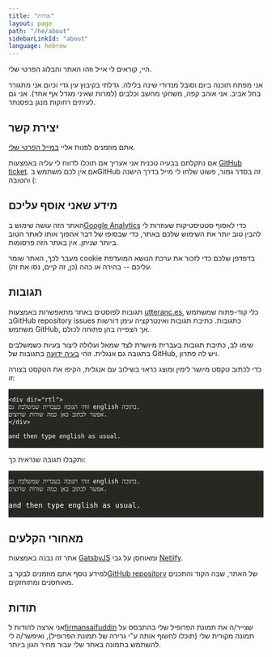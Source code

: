```yaml
---
title: "אודות"
layout: page
path: "/he/about"
sidebarLinkId: "about"
language: hebrew
---
```


היי, קוראים לי אייל וזהו האתר והבלוג הפרטי שלי.

אני מפתח תוכנה ביום וסובל מנדודי שינה בלילה. גדלתי בקיבוץ עין גדי וכיום אני מתגורר בתל אביב.
אני אוהב קפה, משחקי מחשב וכלבים (למרות שאיני מגדל אף אחד). אני גם לעיתים רחוקות מנגן בפסנתר.

## יצירת קשר

אתם מוזמנים לפנות אליי [במייל הפרטי שלי](mailto:eyalroth1@gmail.com).

אם נתקלתם בבעיה טכנית אני אעריך אם תוכלו לדווח לי עליה באמצעות
[GitHub ticket](https://github.com/eyalroth/blog-gatsby/issues/new/choose).
אם אין לכם משתמש בGitHub זה בסדר גמור, פשוט שלחו לי מייל בדרך הישנה והטובה (:

## מידע שאני אוסף עליכם

האתר הזה עושה שימוש ב[Google Analytics](https://he.wikipedia.org/wiki/Google_Analytics)
כדי לאסוף סטטיסטיקות שעוזרות לי להבין טוב יותר את השימוש שלכם באתר, כדי שבסופו של דבר אהפוך אותו לאתר הטוב ביותר שניתן.
אין באתר הזה פרסומות.

מעבר לכך, האתר שומר cookie בדפדפן שלכם כדי לזכור את ערכת הנושא המועדפת עליכם --
בהירה או כהה (כן, זה קיים, נסו את זה).

## תגובות

תגובות לפוסטים באתר מתאפשרות באמצעות [utteranc.es](https://utteranc.es/),
כלי קוד-פתוח שמשתמש בGitHub repository issues כתגובות.
כתיבת תגובות ואינטרקציה עימן דורשות משתמש GitHub, אך הצפייה בהן פתוחה לכולם.

שימו לב, כתיבת תגובות בעברית מיושרת לצד שמאל ועלולה ליצור בעיות כשמשלבים בתגובה גם אנגלית.
זוהי [בעיה ידועה](https://github.com/dear-github/dear-github/issues/147)
 בתגובות של GitHub, ויש לה פתרון.

כדי לכתוב טקסט מיושר לימין ומוצג  כראוי בשילוב עם אנגלית, הקיפו את הטקסט בצורה זו:
<pre dir="ltr" align="left" style="background-color: rgba(39,40,34, 1); color: white;">
<code>
&lt;div dir="rtl"&gt;
זוהי תגובה בעברית שמשלבת גם english בתוכה.
אפשר לכתוב כאן כמה שורות שרוצים.
&lt;/div&gt;

and then type english as usual.
</code>
</pre>

ותקבלו תגובה שנראית כך:
<pre style="background-color: rgba(39,40,34, 1); color: white;">
<code>
זוהי תגובה בעברית שמשלבת גם english בתוכה.
אפשר לכתוב כאן כמה שורות שרוצים.
</code>
<div dir="ltr" align="left">and then type english as usual.</div>
</pre>

## מאחורי הקלעים

אתר זה נבנה באמצעות [GatsbyJS](https://github.com/gatsbyjs/gatsby)
ומאוחסן על גבי [Netlify](https://www.netlify.com/).

למידע נוסף אתם מוזמנים לבקר ב[GitHub repository](https://github.com/eyalroth/blog-gatsby) של האתר,
שבה הקוד והתכנים מאוחסנים ומתוחזקים.

## תודות

אני ארצה להודות ל[firmansaifuddin](https://www.fiverr.com/firmansaifuddin)
שצייר/ה את תמונת הפרופיל שלי בהתבסס על תמונה מקורית שלי (תוכלו לחשוף אותה ע"י גרירה של תמונת הפרופיל),
ואיפשר/ה לי להשתמש בתמונה באתר שלי עבור מחיר הגון ביותר.